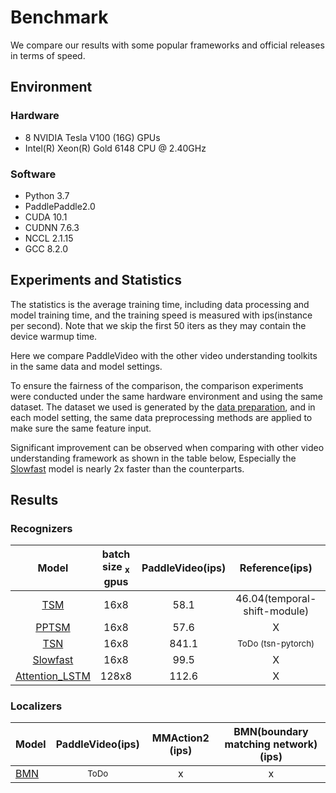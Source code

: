 # Benchmark

We compare our results with some popular frameworks and official releases in terms of speed.

## Environment

### Hardware

- 8 NVIDIA Tesla V100 (16G) GPUs
- Intel(R) Xeon(R) Gold 6148 CPU @ 2.40GHz

### Software

- Python 3.7
- PaddlePaddle2.0
- CUDA 10.1
- CUDNN 7.6.3
- NCCL 2.1.15
- GCC 8.2.0

## Experiments and Statistics
The statistics is the average training time, including data processing and model training time, and the training speed is measured with ips(instance per second). Note that we skip the first 50 iters as they may contain the device warmup time.

Here we compare PaddleVideo with the other video understanding toolkits in the same data and model settings.
 
To ensure the fairness of the comparison, the comparison experiments were conducted under the same hardware environment and using the same dataset. The dataset we used is generated by the [data preparation](../docs/en/k400.md), and in each model setting, the same data preprocessing methods are applied to make sure the same feature input.

Significant improvement can be observed when comparing with other video understanding framework as shown in the table below, Especially the [Slowfast](./model_zoo/recognition/slowfast.md) model is nearly 2x faster than the counterparts. 


## Results
### Recognizers

| Model | batch size <sub>x</sub> gpus | PaddleVideo(ips) | Reference(ips) | MMAction2 (ips)  | PySlowFast (ips)|
| :------: | :-------------------:|:---------------:|:---------------: | :---------------:  |:---------------: |
| [TSM](./model_zoo/recognition/tsm.md) | 16x8 | 58.1 | 46.04(temporal-shift-module) | <sup>ToDo</sup> | X |
| [PPTSM](./model_zoo/recognition/pp-tsm.md) | 16x8 |  57.6 | X |    X   | X |
| [TSN](./model_zoo/recognition/tsn.md) | 16x8 |  841.1 |  <sup>ToDo (tsn-pytorch)</sup> | <sup>ToDo</sup> | X | 
| [Slowfast](./model_zoo/recognition/slowfast.md)| 16x8 | 99.5 | X | <sup>ToDo</sup> | 43.2 |
| [Attention_LSTM](./model_zoo/recognition/attention_lstm.md) |  128x8  | 112.6  | X | X | X |

### Localizers

| Model | PaddleVideo(ips) |MMAction2 (ips) |BMN(boundary matching network) (ips)|
| :--- | :---------------: | :-------------------------------------: | :-------------------------------------: |
| [BMN](./model_zoo/localization/bmn.md)  | <sup>ToDo</sip> | x | x |
